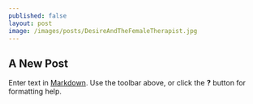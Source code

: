 ```yaml
---
published: false
layout: post
image: /images/posts/DesireAndTheFemaleTherapist.jpg
---
```

## A New Post

Enter text in [Markdown](http://daringfireball.net/projects/markdown/). Use the toolbar above, or click the **?** button for formatting help.
